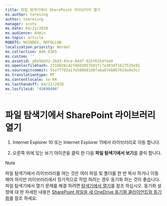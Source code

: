```yaml
---
title: 파일 탐색기에서 SharePoint 라이브러리 열기
ms.author: toresing
author: tomresing
manager: scotv
ms.date: 04/21/2020
ms.audience: Admin
ms.topic: article
ROBOTS: NOINDEX, NOFOLLOW
localization_priority: Normal
ms.collection: Adm_O365
ms.custom: ''
ms.assetid: a8e56d32-2bd3-43ce-84df-925f6354fee0
ms.openlocfilehash: 231b026c42fddd3957b01fc7e383d7161f525e91
ms.sourcegitcommit: 55eff703a17e500681d8fa6a87eb067019ade3cc
ms.translationtype: MT
ms.contentlocale: ko-KR
ms.lasthandoff: 04/22/2020
ms.locfileid: "43698496"
---
```

# <a name="open-a-sharepoint-library-in-file-explorer"></a>파일 탐색기에서 SharePoint 라이브러리 열기

1. Internet Explorer 10 또는 Internet Explorer 11에서 라이브러리로 이동 합니다. 
    
2. 오른쪽 위에 있는 보기 아이콘을 클릭 한 다음 **파일 탐색기에서 보기**를 클릭 합니다.
    
> [!NOTE]
> 파일 탐색기에서 라이브러리를 여는 것은 여러 파일 및 폴더를 한 번 복사 하거나 이동 해야 하지만 라이브러리에서 정기적으로 작업 하려는 경우 동기화 하는 것이 좋습니다. 파일 탐색기에서 열기 문제를 해결 하려면 [탐색기에서 열기](https://go.microsoft.com/fwlink/?linkid=871665)를 참조 하십시오. 동기화 설정에 대 한 자세한 내용은 [SharePoint 파일을 새 OneDrive 동기화 클라이언트와 동기화](https://go.microsoft.com/fwlink/?linkid=871666)를 참조 하세요. 
  

